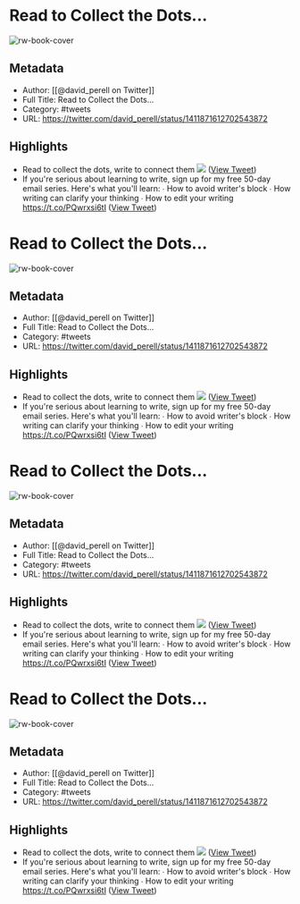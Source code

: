 # Read to Collect the Dots...
![rw-book-cover](https://pbs.twimg.com/profile_images/1341406620107091968/Cxxf4Uf5.jpg)

## Metadata
- Author: [[@david_perell on Twitter]]
- Full Title: Read to Collect the Dots...
- Category: #tweets
- URL: https://twitter.com/david_perell/status/1411871612702543872

## Highlights
- Read to collect the dots, write to connect them 
  ![](https://pbs.twimg.com/media/E5f5uulX0AY3s0L.jpg) ([View Tweet](https://twitter.com/david_perell/status/1411871612702543872))
- If you're serious about learning to write, sign up for my free 50-day email series.
  Here's what you'll learn:
  ∙ How to avoid writer's block
  ∙ How writing can clarify your thinking
  ∙ How to edit your writing
  https://t.co/PQwrxsi6tI ([View Tweet](https://twitter.com/david_perell/status/1412069365760069634))
# Read to Collect the Dots...

![rw-book-cover](https://pbs.twimg.com/profile_images/1341406620107091968/Cxxf4Uf5.jpg)

## Metadata
- Author: [[@david_perell on Twitter]]
- Full Title: Read to Collect the Dots...
- Category: #tweets
- URL: https://twitter.com/david_perell/status/1411871612702543872

## Highlights
- Read to collect the dots, write to connect them 
  ![](https://pbs.twimg.com/media/E5f5uulX0AY3s0L.jpg) ([View Tweet](https://twitter.com/david_perell/status/1411871612702543872))
- If you're serious about learning to write, sign up for my free 50-day email series.
  Here's what you'll learn:
  ∙ How to avoid writer's block
  ∙ How writing can clarify your thinking
  ∙ How to edit your writing
  https://t.co/PQwrxsi6tI ([View Tweet](https://twitter.com/david_perell/status/1412069365760069634))
# Read to Collect the Dots...

![rw-book-cover](https://pbs.twimg.com/profile_images/1341406620107091968/Cxxf4Uf5.jpg)

## Metadata
- Author: [[@david_perell on Twitter]]
- Full Title: Read to Collect the Dots...
- Category: #tweets
- URL: https://twitter.com/david_perell/status/1411871612702543872

## Highlights
- Read to collect the dots, write to connect them 
  ![](https://pbs.twimg.com/media/E5f5uulX0AY3s0L.jpg) ([View Tweet](https://twitter.com/david_perell/status/1411871612702543872))
- If you're serious about learning to write, sign up for my free 50-day email series.
  Here's what you'll learn:
  ∙ How to avoid writer's block
  ∙ How writing can clarify your thinking
  ∙ How to edit your writing
  https://t.co/PQwrxsi6tI ([View Tweet](https://twitter.com/david_perell/status/1412069365760069634))
# Read to Collect the Dots...

![rw-book-cover](https://pbs.twimg.com/profile_images/1341406620107091968/Cxxf4Uf5.jpg)

## Metadata
- Author: [[@david_perell on Twitter]]
- Full Title: Read to Collect the Dots...
- Category: #tweets
- URL: https://twitter.com/david_perell/status/1411871612702543872

## Highlights
- Read to collect the dots, write to connect them 
  ![](https://pbs.twimg.com/media/E5f5uulX0AY3s0L.jpg) ([View Tweet](https://twitter.com/david_perell/status/1411871612702543872))
- If you're serious about learning to write, sign up for my free 50-day email series.
  Here's what you'll learn:
  ∙ How to avoid writer's block
  ∙ How writing can clarify your thinking
  ∙ How to edit your writing
  https://t.co/PQwrxsi6tI ([View Tweet](https://twitter.com/david_perell/status/1412069365760069634))
